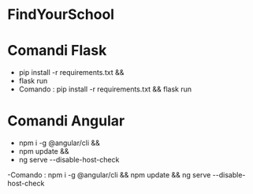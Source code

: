# FindYourSchool
# Comandi Flask
- pip install -r requirements.txt &&
- flask run
- Comando :  pip install -r requirements.txt && flask run
# Comandi Angular
- npm i -g @angular/cli &&
- npm update &&
- ng serve --disable-host-check

-Comando : npm i -g @angular/cli && npm update && ng serve --disable-host-check
